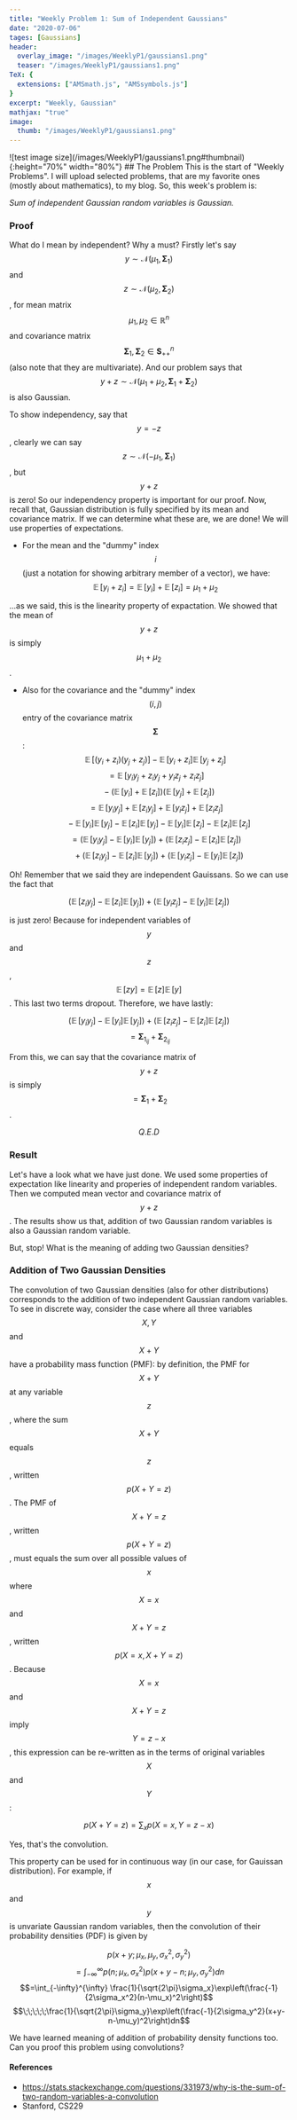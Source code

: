 ```yaml
---
title: "Weekly Problem 1: Sum of Independent Gaussians"
date: "2020-07-06"
tages: [Gaussians]
header:
  overlay_image: "/images/WeeklyP1/gaussians1.png"
  teaser: "/images/WeeklyP1/gaussians1.png"
TeX: {
  extensions: ["AMSmath.js", "AMSsymbols.js"]
}
excerpt: "Weekly, Gaussian"
mathjax: "true"
image:
  thumb: "/images/WeeklyP1/gaussians1.png"
---
```

<meta property="og:image" content="/images/WeeklyP1/gaussians1.png">
![test image size](/images/WeeklyP1/gaussians1.png#thumbnail){:height="70%" width="80%"}
## The Problem
This is the start of "Weekly Problems". I will upload selected problems, that are my favorite ones (mostly about mathematics), to my blog.
So, this week's problem is:

*Sum of independent Gaussian random variables is Gaussian.*

### Proof

What do I mean by independent? Why a must? Firstly let's say $$y \sim \mathcal{N}(\mu_1,\boldsymbol\Sigma_1)$$ and $$z \sim \mathcal{N}(\mu_2,\boldsymbol\Sigma_2)$$, for mean matrix $$\mu_1, \mu_2 \in \mathbb{R}^n$$ and covariance matrix $$\boldsymbol\Sigma_1, \boldsymbol\Sigma_2 \in \boldsymbol S_{+ +}^n$$ (also note that they are multivariate). And our problem says that $$y+z \sim \mathcal{N}(\mu_1 +\mu_2,\boldsymbol\Sigma_1+\boldsymbol\Sigma_2)$$ is also Gaussian.


To show independency, say that $$y=-z$$, clearly we can say $$z \sim \mathcal{N}(-\mu_1,\boldsymbol\Sigma_1)$$, but $$y+z$$ is zero! So our independency property is important for our proof. Now, recall that, Gaussian distribution is fully specified by its mean and covariance matrix. If we can determine what these are, we are done! We will use properties of expectations.
- For the mean and the "dummy" index $$i$$ (just a notation for showing arbitrary member of a vector), we have:
 $$\mathop{\mathbb{E}}[y_i + z_i] =  \mathop{\mathbb{E}}[y_i] + \mathop{\mathbb{E}}[z_i] = \mu_1 + \mu_2$$

...as we said, this is the linearity property of expactation. We showed that the mean of $$y+z$$ is simply $$\mu_1 + \mu_2$$.

- Also for the covariance and the "dummy" index $$(i,j)$$ entry of the covariance matrix $$\boldsymbol\Sigma$$:
$$\mathop{\mathbb{E}}[(y_i + z_i)(y_j+z_j)] - \mathop{\mathbb{E}}[y_i + z_i]\mathop{\mathbb{E}}[y_j + z_j]$$
$$= \mathop{\mathbb{E}}[y_i y_j+z_i y_j+y_i z_j+z_i z_j]$$
$$\;\;\;- (\mathop{\mathbb{E}}[y_i]+\mathop{\mathbb{E}}[z_i])(\mathop{\mathbb{E}}[y_j]+\mathop{\mathbb{E}}[z_j])$$
$$=\mathop{\mathbb{E}}[y_iy_j]+\mathop{\mathbb{E}}[z_iy_j]+\mathop{\mathbb{E}}[y_iz_j]+\mathop{\mathbb{E}}[z_iz_j]$$
$$\;\;\;-\mathop{\mathbb{E}}[y_i]\mathop{\mathbb{E}}[y_j]-\mathop{\mathbb{E}}[z_i]\mathop{\mathbb{E}}[y_j]-\mathop{\mathbb{E}}[y_i]\mathop{\mathbb{E}}[z_j]-\mathop{\mathbb{E}}[z_i]\mathop{\mathbb{E}}[z_j]$$
$$=(\mathop{\mathbb{E}}[y_iy_j] - \mathop{\mathbb{E}}[y_i]\mathop{\mathbb{E}}[y_j]) + (\mathop{\mathbb{E}}[z_iz_j]-\mathop{\mathbb{E}}[z_i]\mathop{\mathbb{E}}[z_j])$$
$$\;\;\;+ (\mathop{\mathbb{E}}[z_iy_j]-\mathop{\mathbb{E}}[z_i]\mathop{\mathbb{E}}[y_j])+(\mathop{\mathbb{E}}[y_iz_j] - \mathop{\mathbb{E}}[y_i]\mathop{\mathbb{E}}[z_j])$$

Oh! Remember that we said they are independent Gauissans. So we can use the fact that

$$(\mathop{\mathbb{E}}[z_iy_j]-\mathop{\mathbb{E}}[z_i]\mathop{\mathbb{E}}[y_j])+(\mathop{\mathbb{E}}[y_iz_j] - \mathop{\mathbb{E}}[y_i]\mathop{\mathbb{E}}[z_j])$$

is just zero! Because for independent variables of $$y$$ and $$z$$, $$\mathop{\mathbb{E}}[zy] = \mathop{\mathbb{E}}[z]\mathop{\mathbb{E}}[y]$$. This last two terms dropout. Therefore, we have lastly:

$$(\mathop{\mathbb{E}}[y_iy_j] - \mathop{\mathbb{E}}[y_i]\mathop{\mathbb{E}}[y_j]) + (\mathop{\mathbb{E}}[z_iz_j]-\mathop{\mathbb{E}}[z_i]\mathop{\mathbb{E}}[z_j])$$
$$=\boldsymbol\Sigma_{1_{ij}} + \boldsymbol\Sigma_{2_{ij}}$$

From this, we can say that the covariance matrix of $$y+z$$ is simply $$=\boldsymbol\Sigma_{1} + \boldsymbol\Sigma_{2}$$.

$$Q.E.D$$

### Result

Let's have a look what we have just done. We used some properties of expectation like linearity and properies of independent random variables. Then we computed mean vector and covariance matrix of $$y+z$$. The results show us that, addition of two Gaussian random variables is also a Gaussian random variable.

But, stop! What is the meaning of adding two Gaussian densities?

### Addition of Two Gaussian Densities

The convolution of two Gaussian densities (also for other distributions) corresponds to the addition of two independent Gaussian random variables. To see in discrete way, consider the case where all three variables $$X, Y$$ and $$X+Y$$ have a probability mass function (PMF): by definition, the PMF for $$X+Y$$ at any variable $$z$$, where the sum $$X+Y$$ equals $$z$$, written $$p(X+Y=z)$$. The PMF of $$X+Y=z$$, written $$p(X+Y=z)$$, must equals the sum over all possible values of $$x$$ where $$X=x$$ and $$X+Y=z$$, written $$p(X=x, X+Y=z)$$. Because $$X=x$$ and $$X+Y=z$$ imply $$Y=z-x$$, this expression can be re-written as in the terms of original variables $$X$$ and $$Y$$:

$$p(X+Y=z) = \sum_{x}p(X=x,Y=z-x)$$

Yes, that's the convolution.  

This property can be used for in continuous way (in our case, for Gauissan distribution). For example, if $$x$$ and $$y$$ is unvariate Gaussian random variables, then the convolution of their probability densities (PDF) is given by

$$p(x+y;\mu_x,\mu_y,\sigma_x^2,\sigma_y^2)$$
$$= \int_{-\infty}^{\infty}p(n;\mu_x,\sigma_x^2)p(x+y-n;\mu_y,\sigma_y^2) dn$$
$$=\int_{-\infty}^{\infty} \frac{1}{\sqrt{2\pi}\sigma_x}\exp\left(\frac{-1}{2\sigma_x^2}(n-\mu_x)^2\right)$$
$$\;\;\;\;\;\frac{1}{\sqrt{2\pi}\sigma_y}\exp\left(\frac{-1}{2\sigma_y^2}(x+y-n-\mu_y)^2\right)dn$$

We have learned meaning of addition of probability density functions too. Can you proof this problem using convolutions?

#### References

- https://stats.stackexchange.com/questions/331973/why-is-the-sum-of-two-random-variables-a-convolution
- Stanford, CS229  
